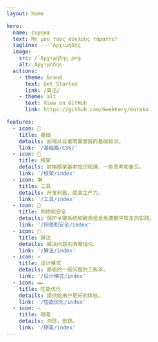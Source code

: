 ```yaml
---
layout: home

hero:
  name: ευρηκα
  text: Μη μου τους κύκλους τάραττε!
  tagline: ---´Αρχιμήδης
  image:
    src: /`Αρχιμήδης.png
    alt: Αρχιμήδης
  actions:
    - theme: brand
      text: Get Started
      link: /算法/
    - theme: alt
      text: View on GitHub
      link: https://github.com/GeekKery/eureka

features:
  - icon: 🍚
    title: 基础
    details: 前端从业者需要掌握的基础知识。
    link: '/基础篇/CSS/'
  - icon: 🍔
    title: 框架
    details: 前端框架基本知识梳理，一些思考和备忘。
    link: '/框架/index'
  - icon: 🛠️
    title: 工具
    details: 开发利器，提高生产力。
    link: '/工具/index'
  - icon: 📡
    title: 网络和安全
    details: 保护关键系统和敏感信息免遭数字攻击的实践。
    link: '/网络和安全/index'
  - icon: 🧮
    title: 算法
    details: 解决问题的清晰指令。
    link: '/算法/index'
  - icon: ✂️
    title: 设计模式
    details: 面临的一般问题的三板斧。
    link: '/设计模式/index'
  - icon: 🏎️
    title: 性能优化
    details: 提供给用户更好的体验。
    link: '/性能优化/index'
  - icon: ✍️
    title: 随笔
    details: 沵恏，迣鎅。
    link: '/随笔/index'
---
```


<script setup>
import {
  VPTeamPage,
  VPTeamPageTitle,
  VPTeamMembers
} from 'vitepress/theme';

const members = [
  {
    avatar: '/avatar-GeekKery.png',
    name: 'GeekKery',
    title: '行远自迩，登高自卑',
    links: [
      { icon: 'github', link: 'https://github.com/GeekKery' },
      { icon: 'youtube', link: 'https://space.bilibili.com/389697113' },
    ]
  },
]
</script>

<VPTeamPage>
  <VPTeamPageTitle>
    <template #title>About me</template>
  </VPTeamPageTitle>
  <VPTeamMembers :members="members"/>
</VPTeamPage>
